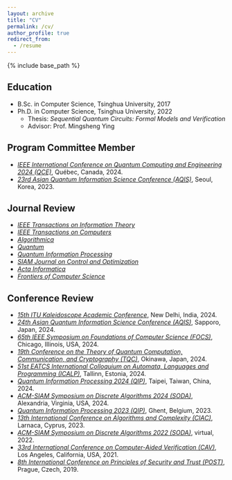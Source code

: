 ```yaml
---
layout: archive
title: "CV"
permalink: /cv/
author_profile: true
redirect_from:
  - /resume
---
```


{% include base_path %}

## Education

* B.Sc. in Computer Science, Tsinghua University, 2017
* Ph.D. in Computer Science, Tsinghua University, 2022
  * Thesis: *Sequential Quantum Circuits: Formal Models and Verification*
  * Advisor: Prof. Mingsheng Ying

## Program Committee Member

* [*IEEE International Conference on Quantum Computing and Engineering 2024 (QCE)*](https://qce.quantum.ieee.org/2024/committees/program-committee/), Québec, Canada, 2024.
* [*23rd Asian Quantum Information Science Conference (AQIS)*](http://aqis-conf.org/2023/committees/), Seoul, Korea, 2023.

## Journal Review

* [*IEEE Transactions on Information Theory*](https://ieeexplore.ieee.org/xpl/RecentIssue.jsp?punumber=18)
* [*IEEE Transactions on Computers*](https://ieeexplore.ieee.org/xpl/RecentIssue.jsp?punumber=12)
* [*Algorithmica*](https://www.springer.com/journal/453)
* [*Quantum*](https://quantum-journal.org/)
* [*Quantum Information Processing*](https://link.springer.com/journal/11128)
* [*SIAM Journal on Control and Optimization*](https://www.siam.org/publications/journals/siam-journal-on-control-and-optimization-sicon)
* [*Acta Informatica*](https://www.springer.com/journal/236)
* [*Frontiers of Computer Science*](https://www.springer.com/journal/11704)

## Conference Review

* [*15th ITU Kaleidoscope Academic Conference*](https://www.itu.int/en/ITU-T/academia/kaleidoscope/2024/Pages/default.aspx), New Delhi, India, 2024.
* [*24th Asian Quantum Information Science Conference (AQIS)*](http://aqis-conf.org/2024/), Sapporo, Japan, 2024.
* [*65th IEEE Symposium on Foundations of Computer Science (FOCS)*](https://focs.computer.org/2024/), Chicago, Illinois, USA, 2024.
* [*19th Conference on the Theory of Quantum Computation, Communication, and Cryptography (TQC)*](https://tqc-conference.org/), Okinawa, Japan, 2024.
* [*51st EATCS International Colloquium on Automata, Languages and Programming (ICALP)*](https://compose.ioc.ee/icalp2024/), Tallinn, Estonia, 2024.
* [*Quantum Information Processing 2024 (QIP)*](https://qip2024.tw/site/page.aspx?pid=901&sid=1522&lang=en), Taipei, Taiwan, China, 2024.
* [*ACM-SIAM Symposium on Discrete Algorithms 2024 (SODA)*](https://www.siam.org/conferences/cm/conference/soda24), Alexandria, Virginia, USA, 2024.
* [*Quantum Information Processing 2023 (QIP)*](https://indico.cern.ch/event/1175020/), Ghent, Belgium, 2023.
* [*13th International Conference on Algorithms and Complexity (CIAC)*](https://easyconferences.eu/ciac2023/), Larnaca, Cyprus, 2023.
* [*ACM-SIAM Symposium on Discrete Algorithms 2022 (SODA)*](https://www.siam.org/conferences/cm/conference/soda22), virtual, 2022.
* [*33rd International Conference on Computer-Aided Verification (CAV)*](http://i-cav.org/2021/), Los Angeles, California, USA, 2021.
* [*8th International Conference on Principles of Security and Trust (POST)*](https://conf.researchr.org/track/etaps-2019/post-2019-papers), Prague, Czech, 2019.
